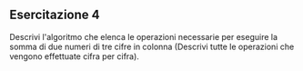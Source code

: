 ## Esercitazione 4
Descrivi l'algoritmo che elenca le operazioni necessarie per eseguire la somma di due numeri di tre cifre in colonna (Descrivi tutte le operazioni che vengono effettuate cifra per cifra).